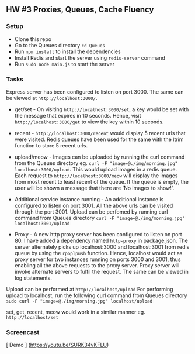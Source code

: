 ## HW #3 Proxies, Queues, Cache Fluency

### Setup
* Clone this repo
* Go to the Queues directory `cd Queues`
* Run `npm install` to install the dependencies
* Install Redis and start the server using `redis-server` command
* Run `sudo node main.js` to start the server

### Tasks
Express server has been configured to listen on port 3000. The same can be viewed at `http://localhost:3000/`.

* get/set - On visiting `http://localhost:3000/set`, a key would be set with the message that expires in 10 seconds. Hence, visit `http://localhost:3000/get` to view the key within 10 seconds.

* recent - `http://localhost:3000/recent` would display 5 recent urls that were visited. Redis queues have been used for the same with the ltrim function to store 5 recent urls.

* upload/meow - Images can be uploaded by running the curl command from the Queues directory eg. `curl -F "image=@./img/morning.jpg" localhost:3000/upload`. This would upload images in a redis queue. Each request to `http://localhost:3000/meow` will display the images from most recent to least recent of the queue. If the queue is empty, the user will be shown a message that there are 'No images to show!'.

* Additional service instance running - An additional instance is configured to listen on port 3001. All the above urls can be visited through the port 3001. Upload can be perfomed by running curl command from Queues directory `curl -F "image=@./img/morning.jpg" localhost:3001/upload`

* Proxy - A new http proxy server has been configured to listen on port 80. I have added a dependency named `http-proxy` in package.json. The server alternately picks up localhost:3000 and localhost:3001 from redis queue by using the `rpoplpush` function. Hence, localhost would act as proxy server for two instances running on ports 3000 and 3001, thus enabling all the above requests to the proxy server. Proxy server will invoke alternate servers to fulfil the request. The same can be viewed in log statements. 

Upload can be performed at `http://localhost/upload`
For performing upload to localhost, run the following curl command from Queues directory <br/>
`sudo curl -F "image=@./img/morning.jpg" localhost/upload`

set, get, recent, meow would work in a similar manner eg. `http://localhost/set`

### Screencast
[ Demo ] (https://youtu.be/SURK34vKFLU)
